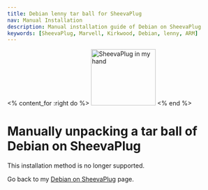 ```yaml
---
title: Debian lenny tar ball for SheevaPlug
nav: Manual Installation
description: Manual installation guide of Debian on SheevaPlug
keywords: [SheevaPlug, Marvell, Kirkwood, Debian, lenny, ARM]
---
```


<% content_for :right do %>
<img src = "../images/r_sheevaplug_hand.jpg" class="border" alt="SheevaPlug in my hand" width="148" height="129" />
<% end %>

<h1>Manually unpacking a tar ball of Debian on SheevaPlug</h1>

This installation method is no longer supported.

Go back to my <a href = "..">Debian on SheevaPlug</a> page.

